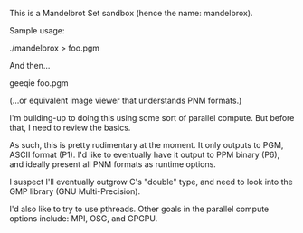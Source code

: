This is a Mandelbrot Set sandbox (hence the name: mandelbrox).

Sample usage:

   ./mandelbrox > foo.pgm

And then...

   geeqie foo.pgm

(...or equivalent image viewer that understands PNM formats.)

I'm building-up to doing this using some sort of parallel compute.
But before that, I need to review the basics.

As such, this is pretty rudimentary at the moment.  It only outputs to
PGM, ASCII format (P1).  I'd like to eventually have it output to PPM
binary (P6), and ideally present all PNM formats as runtime options.

I suspect I'll eventually outgrow C's "double" type, and need to look
into the GMP library (GNU Multi-Precision).

I'd also like to try to use pthreads.  Other goals in the parallel
compute options include: MPI, OSG, and GPGPU.

